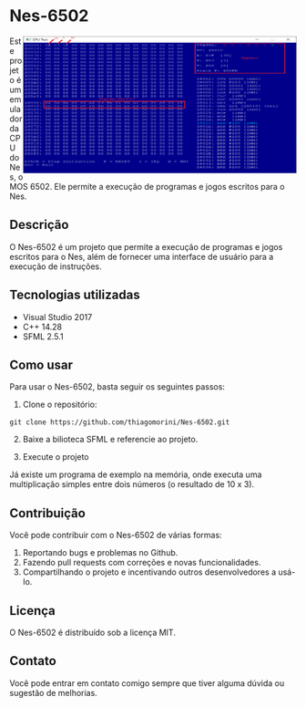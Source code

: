 # Nes-6502

<img src="Nes-6502.PNG" width="480" height="240" align="right">

Este projeto é um emulador da CPU do Nes, o MOS 6502. Ele permite a execução de programas e jogos escritos para o Nes.

## Descrição

O Nes-6502 é um projeto que permite a execução de programas e jogos escritos para o Nes, além de fornecer uma interface de usuário para a execução de instruções.

## Tecnologias utilizadas

- Visual Studio 2017
- C++ 14.28
- SFML 2.5.1

## Como usar

Para usar o Nes-6502, basta seguir os seguintes passos:

1. Clone o repositório:

```
git clone https://github.com/thiagomorini/Nes-6502.git
```

2. Baixe a bilioteca SFML e referencie ao projeto.

3. Execute o projeto

Já existe um programa de exemplo na memória, onde executa uma multiplicação simples entre dois números (o resultado de 10 x 3).

## Contribuição

Você pode contribuir com o Nes-6502 de várias formas:

1. Reportando bugs e problemas no Github.
2. Fazendo pull requests com correções e novas funcionalidades.
3. Compartilhando o projeto e incentivando outros desenvolvedores a usá-lo.

## Licença
O Nes-6502 é distribuído sob a licença MIT.

## Contato
Você pode entrar em contato comigo sempre que tiver alguma dúvida ou sugestão de melhorias.
